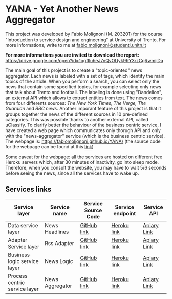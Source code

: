 # YANA - Yet Another News Aggregator
This project was developed by Fabio Molignoni (M. 203201) for the course "Introduction to service design and engineering" at University of Trento. For more informations, write to me at fabio.molignoni@studenti.unitn.it 

**For more informations you are invited to download the report:** https://drive.google.com/open?id=1ogfIluheJ7nQvOUyk9RY3rzCgRwmjiDa

The main goal of this project is to create a "topic-oriented" news aggregator. Each news is labeled with a set of tags, which identify the main topics of the article. When you perform a search, you can select only the news that contain some specified topics, for example selecting only news that talk about Trento and football. The labeling is done using "Dandelion", an external API which allows to extract entities from text. The news comes from four differents sources: *The New York Times, The Verge, The Guardian* and  *BBC news*.  Another imporant feature of this project is that it groups together the news of the different sources in 10 pre-defined categories. This was possible thanks to another external API, called uClassify. To clarify better the behaviour of the business centric service, I have created a web page which communicates only thorugh API and only with the "news-aggregator" service (which is the business centric service). The webpage is: https://fabiomolignoni.github.io/YANA/ (the source code for the webpage can be found at this [link](https://github.com/fabiomolignoni/YANA/tree/master/docs))

Some caveat for the webpage: all the services are hosted on different free Heroku servers which, after 30 minutes of inactivity, go into sleep mode. Therefore, when you consult the website, you may have to wait 5/6 seconds before seeing the news, since all the services have to wake up.


## Services links

| Service layer | Service name | Service Source Code | Service endpoint | Service API |
| ------- | ------- | ------- | ------- | ------- |
| Data service layer | News Headlines | [GitHub link](https://github.com/fabiomolignoni/YANA/tree/master/news_headlines) | [Heroku link](https://yana-news-headlines.herokuapp.com/v1) | [Apiary Link](https://yananewsheadlinesservice.docs.apiary.io) |
| Adapter Service layer | Rss Adapter| [GitHub link](https://github.com/fabiomolignoni/YANA/tree/master/rss_adapter) | [Heroku link](https://yana-rss-adapter.herokuapp.com/v1) | [Apiary Link](https://yanarssadapter.docs.apiary.io/) |
| Business logic service layer | News Logic| [GitHub link](https://github.com/fabiomolignoni/YANA/tree/master/news_logic) | [Heroku link](https://yana-news-logic.herokuapp.com/v1) | [Apiary Link](https://yananewslogic.docs.apiary.io/) |
| Process centric service layer | News Aggregator| [GitHub link](https://github.com/fabiomolignoni/YANA/tree/master/news_aggregator) | [Heroku link](https://yana-news-aggregator.herokuapp.com/v1) | [Apiary Link](https://yananewsaggregator.docs.apiary.io/) |
